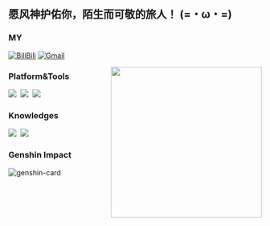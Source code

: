 ## 愿风神护佑你，陌生而可敬的旅人！ (=・ω・=)

### MY

<p align="left">
  <a href="https://space.bilibili.com/1614185" target="_blank"><img src="https://img.shields.io/badge/BiliBili-ff9999.svg?&style=flat-square&logo=bilibili&logoColor=white" alt="BiliBili"></a>
  <a href="mailto:frozensky.7124@gmail.com" target="_blank"><img src="https://img.shields.io/badge/Gmail-c14438.svg?&style=flat-square&logo=gmail&logoColor=white" alt="Gmail"></a>

</p>

<!--
<img align="right" width="350px" src="https://i.loli.net/2021/10/17/jnliELMfPSkphtB.png" />
-->
<img align="right" width="300px" src="https://i.loli.net/2021/10/17/8yqXcQFOg5uCVPx.png" />

### Platform&Tools

[![](https://img.shields.io/badge/OS-Ubuntu%20Linux-ff7500?style=flat-square&logo=ubuntu&logoColor=ffffff)](https://ubuntu.com/)&nbsp;
[![](https://img.shields.io/badge/OS-Raspberry%20Pi-ff6666?style=flat-square&logo=raspberrypi&logoColor=ffffff)](https://www.raspberrypi.com/)&nbsp;
[![](https://img.shields.io/badge/Windows-10-2376bc?style=flat-square&logo=windows&logoColor=ffffff)](https://www.microsoft.com/windows/get-windows-10)&nbsp;

### Knowledges

[![](https://img.shields.io/badge/C++-f34b7d?style=flat-square&logo=c%2b%2b)](http://www.cplusplus.com/)&nbsp;
[![](https://img.shields.io/badge/Qt%20Creator-669933?style=flat-square&logo=Qt)](https://www.qt.io/)&nbsp;

### Genshin Impact

<img src="https://genshin-card.getloli.com/detail/12,17,20,59/82514798.png" alt="genshin-card" />

<!--
**FrozenSky7124/FrozenSky7124** is a ✨ _special_ ✨ repository because its `README.md` (this file) appears on your GitHub profile.

Here are some ideas to get you started:

- 🔭 I’m currently working on ...
- 🌱 I’m currently learning ...
- 👯 I’m looking to collaborate on ...
- 🤔 I’m looking for help with ...
- 💬 Ask me about ...
- 📫 How to reach me: ...
- 😄 Pronouns: ...
- ⚡ Fun fact: ...

https://zhuanlan.zhihu.com/p/360886447
https://zhuanlan.zhihu.com/p/265462490
https://github.com/journey-ad
https://github.com/SigureMo
-->
